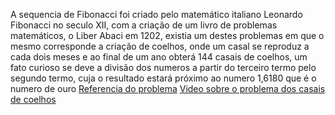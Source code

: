 A sequencia de Fibonacci foi criado pelo matemático italiano Leonardo Fibonacci no seculo XII, com a criação de um livro de problemas matemáticos, o Liber Abaci em 1202, existia um destes problemas em que o mesmo corresponde a criação de coelhos, onde um casal se reproduz a cada dois meses e ao final de um ano obterá 144 casais de coelhos, um fato curioso se deve a divisão dos numeros a partir do terceiro termo pelo segundo termo, cuja o resultado estará próximo ao numero 1,6180 que é o numero de ouro
<a href="https://pt.wikipedia.org/wiki/Sequ%C3%AAncia_de_Fibonacci">Referencia do problema</a>
<a href="http://www.dominiopublico.gov.br/pesquisa/DetalheObraForm.do?select_action=&co_obra=20799">Video sobre o problema dos casais de coelhos</a>

